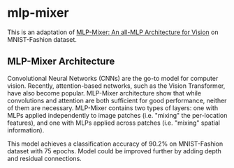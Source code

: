# mlp-mixer

This is an adaptation of [MLP-Mixer: An all-MLP Architecture for Vision](https://arxiv.org/abs/2105.01601) on MNIST-Fashion dataset. 

## MLP-Mixer Architecture
Convolutional Neural Networks (CNNs) are the go-to model for computer vision. Recently, attention-based networks, such as the Vision Transformer, have also become popular. MLP-Mixer architecture show that while convolutions and attention are both sufficient for good performance, neither of them are necessary. MLP-Mixer contains two types of layers: one with MLPs applied independently to image patches (i.e. "mixing" the per-location features), and one with MLPs applied across patches (i.e. "mixing" spatial information). 

This model achieves a classification accuracy of 90.2% on MNIST-Fashion dataset with 75 epochs. Model could be improved further by adding depth and residual connections.